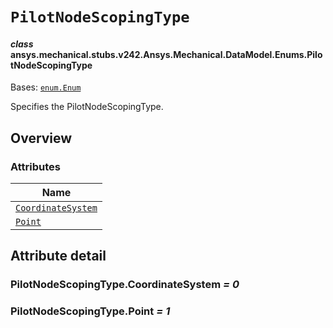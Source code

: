 # `PilotNodeScopingType`

<a id="ansys.mechanical.stubs.v242.Ansys.Mechanical.DataModel.Enums.PilotNodeScopingType"></a>

#### *class* ansys.mechanical.stubs.v242.Ansys.Mechanical.DataModel.Enums.PilotNodeScopingType

Bases: [`enum.Enum`](https://docs.python.org/3/library/enum.html#enum.Enum)

Specifies the PilotNodeScopingType.

<!-- !! processed by numpydoc !! -->

<a id="overview"></a>

## Overview

### Attributes

| Name |
| -------------------------------------------------------------------------------------------------------------------------------------------- |
| [`CoordinateSystem`](#PilotNodeScopingType.CoordinateSystem) |
| [`Point`](#PilotNodeScopingType.Point) |

<a id="attribute-detail"></a>

## Attribute detail

<a id="PilotNodeScopingType.CoordinateSystem"></a>

### PilotNodeScopingType.CoordinateSystem *= 0*

<a id="PilotNodeScopingType.Point"></a>

### PilotNodeScopingType.Point *= 1*


